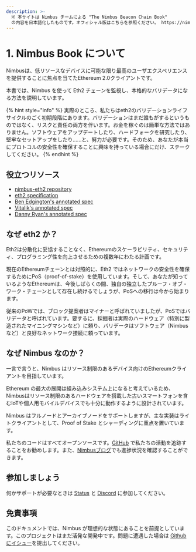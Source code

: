 ```yaml
---
description: >-
  ※ 本サイトは Nimbus チームによる "The Nimbus Beacon Chain Book"
  の内容を日本語化したものです。オフィシャル版はこちらを参照ください。 https://nimbus.guide
---
```


# 1. Nimbus Book について

Nimbusは、低リソースなデバイスに可能な限り最高のユーザエクスペリエンスを提供することに焦点を当てたEthereum 2.0クライアントです。

本書では、Nimbus を使って Eth2 チェーンを監視し、本格的なバリデータになる方法を説明しています。

{% hint style="info" %}
実際のところ、私たちはeth2のバリデーションライフサイクルのごく初期段階にあります。バリデーションはまだ誰もがするというものではなく、リスクと責任の両方を伴います。お金を稼ぐのは簡単な方法ではありません。ソフトウェアをアップデートしたり、ハードフォークを研究したり、堅牢なセットアップをしたり......と、努力が必要です。そのため、あなたが本当にプロトコルの安全性を確保することに興味を持っている場合にだけ、ステークしてください。
{% endhint %}

## 役立つリソース

* [nimbus-eth2 repository](https://status-im.github.io/nimbus-eth2/github.com/status-im/nimbus-eth2)
* [eth2 specification](https://github.com/ethereum/eth2.0-specs/tree/v1.0.0#phase-0)
* [Ben Edgington's annotated spec](https://benjaminion.xyz/eth2-annotated-spec/phase0/beacon-chain/)
* [Vitalik's annotated spec](https://github.com/ethereum/annotated-spec/blob/master/phase0/beacon-chain.md)
* [Danny Ryan's annotated spec](https://notes.ethereum.org/@djrtwo/Bkn3zpwxB)

## なぜ eth2 か？

Eth2は分散化に妥協することなく、Ethereumのスケーラビリティ、セキュリティ、プログラミング性を向上させるための複数年にわたる計画です。

現在のEthereumチェーンとは対照的に、Eth2 ではネットワークの安全性を確保するためにPoS（proof-of-stake）を使用しています。そして、あなたが知っているようなEthereumは、今後しばらくの間、独自の独立したプルーフ・オブ・ワーク・チェーンとして存在し続けるでしょうが、PoSへの移行は今から始まります。

従来のPoWでは、ブロック提案者はマイナーと呼ばれていましたが、PoSではバリデータと呼ばれています。要するに、採掘者は実際のハードウェア（特別に製造されたマイニングマシンなど）に頼り、バリデータはソフトウェア（Nimbusなど）と良好なネットワーク接続に頼っています。

## なぜ Nimbus なのか？

一言で言うと、Nimbus はリソース制限のあるデバイス向けのEthereumクライアントを目指しています。

Ethereum の最大の展開は組み込みシステム上になると考えているため、Nimbusはリソース制限のあるハードウェアを搭載した古いスマートフォンを含むIoTや個人用モバイルデバイスでも十分に動作するように設計されています。

Nimbus はフルノードとアーカイブノードをサポートしますが、主な実装はライトクライアントとして、Proof of Stake とシャーディングに重点を置いています。

私たちのコードはすべてオープンソースです。[GitHub](https://github.com/status-im/nimbus) で私たちの活動を追跡することをお勧めします。また、[Nimbusブログ](https://our.status.im/tag/nimbus/)でも進捗状況を確認することができます。

## 参加しましょう

何かサポートが必要なときは [Status](https://join.status.im/nimbus-general) と [Discord](https://discord.gg/9dWwPnG) に参加してください。

## 免責事項

このドキュメントでは、Nimbus が理想的な状態にあることを前提としています。このプロジェクトはまだ活発な開発中です。問題に遭遇した場合は [Github にイシュー](https://github.com/status-im/nimbus-eth2/issues)を提出してください。

